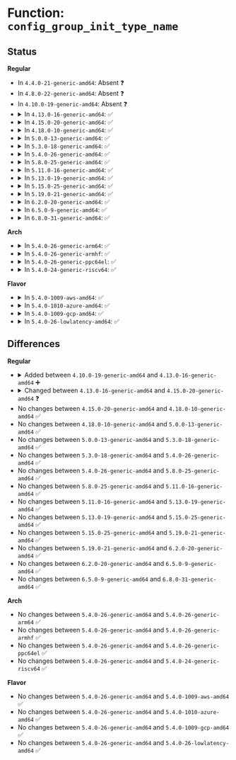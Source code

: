 # Function: <code>config_group_init_type_name</code>

## Status
<b>Regular</b>
<ul>
<li>
In <code>4.4.0-21-generic-amd64</code>: Absent ❓
</li>
<li>
In <code>4.8.0-22-generic-amd64</code>: Absent ❓
</li>
<li>
In <code>4.10.0-19-generic-amd64</code>: Absent ❓
</li>
<li>
<details>
<summary>In <code>4.13.0-16-generic-amd64</code>: ✅</summary>

```c
void config_group_init_type_name(struct config_group * group, const char * name, struct config_item_type * type)
```

```json
{
  "name": "config_group_init_type_name",
  "collision_type": "Unique Global",
  "inline_type": "No",
  "funcs": [
    {
      "addr": 18446744071581866944,
      "name": "config_group_init_type_name",
      "external": true,
      "loc": "fs/configfs/item.c:124",
      "file": "fs/configfs/item.c",
      "inline": "seen, unknown",
      "caller_inline": [],
      "caller_func": [
        "fs/configfs/dir.c:configfs_register_default_group",
        "drivers/pci/endpoint/pci-ep-cfs.c:pci_epf_make",
        "drivers/pci/endpoint/pci-ep-cfs.c:pci_ep_cfs_add_epc_group"
      ]
    }
  ],
  "symbols": [
    {
      "addr": 18446744071581866944,
      "name": "config_group_init_type_name",
      "section": ".text",
      "bind": "STB_GLOBAL",
      "size": 85
    }
  ]
}
```
</details>
</li>
<li>
<details>
<summary>In <code>4.15.0-20-generic-amd64</code>: ✅</summary>

```c
void config_group_init_type_name(struct config_group * group, const char * name, const struct config_item_type * type)
```

```json
{
  "name": "config_group_init_type_name",
  "collision_type": "Unique Global",
  "inline_type": "No",
  "funcs": [
    {
      "addr": 18446744071582016752,
      "name": "config_group_init_type_name",
      "external": true,
      "loc": "fs/configfs/item.c:124",
      "file": "fs/configfs/item.c",
      "inline": "seen, unknown",
      "caller_inline": [],
      "caller_func": [
        "fs/configfs/dir.c:configfs_register_default_group",
        "drivers/pci/endpoint/pci-ep-cfs.c:pci_epf_make",
        "drivers/pci/endpoint/pci-ep-cfs.c:pci_ep_cfs_add_epc_group"
      ]
    }
  ],
  "symbols": [
    {
      "addr": 18446744071582016752,
      "name": "config_group_init_type_name",
      "section": ".text",
      "bind": "STB_GLOBAL",
      "size": 85
    }
  ]
}
```
</details>
</li>
<li>
<details>
<summary>In <code>4.18.0-10-generic-amd64</code>: ✅</summary>

```c
void config_group_init_type_name(struct config_group * group, const char * name, const struct config_item_type * type)
```

```json
{
  "name": "config_group_init_type_name",
  "collision_type": "Unique Global",
  "inline_type": "No",
  "funcs": [
    {
      "addr": 18446744071582205280,
      "name": "config_group_init_type_name",
      "external": true,
      "loc": "fs/configfs/item.c:124",
      "file": "fs/configfs/item.c",
      "inline": "seen, unknown",
      "caller_inline": [],
      "caller_func": [
        "fs/configfs/dir.c:configfs_register_default_group",
        "drivers/pci/endpoint/pci-ep-cfs.c:pci_epf_make",
        "drivers/pci/endpoint/pci-ep-cfs.c:pci_ep_cfs_add_epc_group"
      ]
    }
  ],
  "symbols": [
    {
      "addr": 18446744071582205280,
      "name": "config_group_init_type_name",
      "section": ".text",
      "bind": "STB_GLOBAL",
      "size": 85
    }
  ]
}
```
</details>
</li>
<li>
<details>
<summary>In <code>5.0.0-13-generic-amd64</code>: ✅</summary>

```c
void config_group_init_type_name(struct config_group * group, const char * name, const struct config_item_type * type)
```

```json
{
  "name": "config_group_init_type_name",
  "collision_type": "Unique Global",
  "inline_type": "No",
  "funcs": [
    {
      "addr": 18446744071582300288,
      "name": "config_group_init_type_name",
      "external": true,
      "loc": "fs/configfs/item.c:108",
      "file": "fs/configfs/item.c",
      "inline": "seen, unknown",
      "caller_inline": [],
      "caller_func": [
        "fs/configfs/dir.c:configfs_register_default_group",
        "drivers/pci/endpoint/pci-ep-cfs.c:pci_epf_make",
        "drivers/pci/endpoint/pci-ep-cfs.c:pci_ep_cfs_add_epc_group"
      ]
    }
  ],
  "symbols": [
    {
      "addr": 18446744071582300288,
      "name": "config_group_init_type_name",
      "section": ".text",
      "bind": "STB_GLOBAL",
      "size": 85
    }
  ]
}
```
</details>
</li>
<li>
<details>
<summary>In <code>5.3.0-18-generic-amd64</code>: ✅</summary>

```c
void config_group_init_type_name(struct config_group * group, const char * name, const struct config_item_type * type)
```

```json
{
  "name": "config_group_init_type_name",
  "collision_type": "Unique Global",
  "inline_type": "No",
  "funcs": [
    {
      "addr": 18446744071582466560,
      "name": "config_group_init_type_name",
      "external": true,
      "loc": "fs/configfs/item.c:94",
      "file": "fs/configfs/item.c",
      "inline": "seen, unknown",
      "caller_inline": [],
      "caller_func": [
        "fs/configfs/dir.c:configfs_register_default_group",
        "drivers/pci/endpoint/pci-ep-cfs.c:pci_epf_make",
        "drivers/pci/endpoint/pci-ep-cfs.c:pci_ep_cfs_add_epc_group"
      ]
    }
  ],
  "symbols": [
    {
      "addr": 18446744071582466560,
      "name": "config_group_init_type_name",
      "section": ".text",
      "bind": "STB_GLOBAL",
      "size": 85
    }
  ]
}
```
</details>
</li>
<li>
<details>
<summary>In <code>5.4.0-26-generic-amd64</code>: ✅</summary>

```c
void config_group_init_type_name(struct config_group * group, const char * name, const struct config_item_type * type)
```

```json
{
  "name": "config_group_init_type_name",
  "collision_type": "Unique Global",
  "inline_type": "No",
  "funcs": [
    {
      "addr": 18446744071582565504,
      "name": "config_group_init_type_name",
      "external": true,
      "loc": "fs/configfs/item.c:94",
      "file": "fs/configfs/item.c",
      "inline": "seen, unknown",
      "caller_inline": [],
      "caller_func": [
        "fs/configfs/dir.c:configfs_register_default_group",
        "drivers/pci/endpoint/pci-ep-cfs.c:pci_epf_make",
        "drivers/pci/endpoint/pci-ep-cfs.c:pci_ep_cfs_add_epc_group"
      ]
    }
  ],
  "symbols": [
    {
      "addr": 18446744071582565504,
      "name": "config_group_init_type_name",
      "section": ".text",
      "bind": "STB_GLOBAL",
      "size": 85
    }
  ]
}
```
</details>
</li>
<li>
<details>
<summary>In <code>5.8.0-25-generic-amd64</code>: ✅</summary>

```c
void config_group_init_type_name(struct config_group * group, const char * name, const struct config_item_type * type)
```

```json
{
  "name": "config_group_init_type_name",
  "collision_type": "Unique Global",
  "inline_type": "No",
  "funcs": [
    {
      "addr": 18446744071582873552,
      "name": "config_group_init_type_name",
      "external": true,
      "loc": "fs/configfs/item.c:94",
      "file": "fs/configfs/item.c",
      "inline": "seen, unknown",
      "caller_inline": [],
      "caller_func": [
        "fs/configfs/dir.c:configfs_register_default_group",
        "drivers/pci/endpoint/pci-ep-cfs.c:pci_epf_make",
        "drivers/pci/endpoint/pci-ep-cfs.c:pci_ep_cfs_add_epc_group"
      ]
    }
  ],
  "symbols": [
    {
      "addr": 18446744071582873552,
      "name": "config_group_init_type_name",
      "section": ".text",
      "bind": "STB_GLOBAL",
      "size": 85
    }
  ]
}
```
</details>
</li>
<li>
<details>
<summary>In <code>5.11.0-16-generic-amd64</code>: ✅</summary>

```c
void config_group_init_type_name(struct config_group * group, const char * name, const struct config_item_type * type)
```

```json
{
  "name": "config_group_init_type_name",
  "collision_type": "Unique Global",
  "inline_type": "No",
  "funcs": [
    {
      "addr": 18446744071582946416,
      "name": "config_group_init_type_name",
      "external": true,
      "loc": "fs/configfs/item.c:94",
      "file": "fs/configfs/item.c",
      "inline": "seen, unknown",
      "caller_inline": [],
      "caller_func": [
        "fs/configfs/dir.c:configfs_register_default_group",
        "drivers/pci/endpoint/pci-ep-cfs.c:pci_epf_make",
        "drivers/pci/endpoint/pci-ep-cfs.c:pci_ep_cfs_add_epc_group"
      ]
    }
  ],
  "symbols": [
    {
      "addr": 18446744071582946416,
      "name": "config_group_init_type_name",
      "section": ".text",
      "bind": "STB_GLOBAL",
      "size": 85
    }
  ]
}
```
</details>
</li>
<li>
<details>
<summary>In <code>5.13.0-19-generic-amd64</code>: ✅</summary>

```c
void config_group_init_type_name(struct config_group * group, const char * name, const struct config_item_type * type)
```

```json
{
  "name": "config_group_init_type_name",
  "collision_type": "Unique Global",
  "inline_type": "No",
  "funcs": [
    {
      "addr": 18446744071582973920,
      "name": "config_group_init_type_name",
      "external": true,
      "loc": "fs/configfs/item.c:92",
      "file": "fs/configfs/item.c",
      "inline": "seen, unknown",
      "caller_inline": [],
      "caller_func": [
        "fs/configfs/dir.c:configfs_register_default_group",
        "drivers/pci/endpoint/pci-ep-cfs.c:pci_epf_make",
        "drivers/pci/endpoint/pci-ep-cfs.c:pci_epf_cfs_work",
        "drivers/pci/endpoint/pci-ep-cfs.c:pci_epf_cfs_work",
        "drivers/pci/endpoint/pci-ep-cfs.c:pci_ep_cfs_add_epc_group"
      ]
    }
  ],
  "symbols": [
    {
      "addr": 18446744071582973920,
      "name": "config_group_init_type_name",
      "section": ".text",
      "bind": "STB_GLOBAL",
      "size": 85
    }
  ]
}
```
</details>
</li>
<li>
<details>
<summary>In <code>5.15.0-25-generic-amd64</code>: ✅</summary>

```c
void config_group_init_type_name(struct config_group * group, const char * name, const struct config_item_type * type)
```

```json
{
  "name": "config_group_init_type_name",
  "collision_type": "Unique Global",
  "inline_type": "No",
  "funcs": [
    {
      "addr": 18446744071583309520,
      "name": "config_group_init_type_name",
      "external": true,
      "loc": "fs/configfs/item.c:92",
      "file": "fs/configfs/item.c",
      "inline": "seen, unknown",
      "caller_inline": [],
      "caller_func": [
        "fs/configfs/dir.c:configfs_register_default_group",
        "drivers/pci/endpoint/pci-ep-cfs.c:pci_epf_make",
        "drivers/pci/endpoint/pci-ep-cfs.c:pci_epf_cfs_work",
        "drivers/pci/endpoint/pci-ep-cfs.c:pci_epf_cfs_work",
        "drivers/pci/endpoint/pci-ep-cfs.c:pci_ep_cfs_add_epc_group"
      ]
    }
  ],
  "symbols": [
    {
      "addr": 18446744071583309520,
      "name": "config_group_init_type_name",
      "section": ".text",
      "bind": "STB_GLOBAL",
      "size": 85
    }
  ]
}
```
</details>
</li>
<li>
<details>
<summary>In <code>5.19.0-21-generic-amd64</code>: ✅</summary>

```c
void config_group_init_type_name(struct config_group * group, const char * name, const struct config_item_type * type)
```

```json
{
  "name": "config_group_init_type_name",
  "collision_type": "Unique Global",
  "inline_type": "No",
  "funcs": [
    {
      "addr": 18446744071583816480,
      "name": "config_group_init_type_name",
      "external": true,
      "loc": "fs/configfs/item.c:92",
      "file": "fs/configfs/item.c",
      "inline": "seen, unknown",
      "caller_inline": [],
      "caller_func": [
        "fs/configfs/dir.c:configfs_register_default_group",
        "drivers/pci/endpoint/pci-ep-cfs.c:pci_epf_make",
        "drivers/pci/endpoint/pci-ep-cfs.c:pci_ep_cfs_add_epc_group"
      ]
    }
  ],
  "symbols": [
    {
      "addr": 18446744071583816480,
      "name": "config_group_init_type_name",
      "section": ".text",
      "bind": "STB_GLOBAL",
      "size": 97
    }
  ]
}
```
</details>
</li>
<li>
<details>
<summary>In <code>6.2.0-20-generic-amd64</code>: ✅</summary>

```c
void config_group_init_type_name(struct config_group * group, const char * name, const struct config_item_type * type)
```

```json
{
  "name": "config_group_init_type_name",
  "collision_type": "Unique Global",
  "inline_type": "No",
  "funcs": [
    {
      "addr": 18446744071584438352,
      "name": "config_group_init_type_name",
      "external": true,
      "loc": "fs/configfs/item.c:92",
      "file": "fs/configfs/item.c",
      "inline": "seen, unknown",
      "caller_inline": [],
      "caller_func": [
        "fs/configfs/dir.c:configfs_register_default_group",
        "drivers/pci/endpoint/pci-ep-cfs.c:pci_epf_make",
        "drivers/pci/endpoint/pci-ep-cfs.c:pci_ep_cfs_add_epc_group"
      ]
    }
  ],
  "symbols": [
    {
      "addr": 18446744071584438352,
      "name": "config_group_init_type_name",
      "section": ".text",
      "bind": "STB_GLOBAL",
      "size": 97
    }
  ]
}
```
</details>
</li>
<li>
<details>
<summary>In <code>6.5.0-9-generic-amd64</code>: ✅</summary>

```c
void config_group_init_type_name(struct config_group * group, const char * name, const struct config_item_type * type)
```

```json
{
  "name": "config_group_init_type_name",
  "collision_type": "Unique Global",
  "inline_type": "No",
  "funcs": [
    {
      "addr": 18446744071584667120,
      "name": "config_group_init_type_name",
      "external": true,
      "loc": "fs/configfs/item.c:92",
      "file": "fs/configfs/item.c",
      "inline": "seen, unknown",
      "caller_inline": [],
      "caller_func": [
        "fs/configfs/dir.c:configfs_register_default_group",
        "drivers/pci/endpoint/pci-ep-cfs.c:pci_epf_make",
        "drivers/pci/endpoint/pci-ep-cfs.c:pci_ep_cfs_add_epc_group"
      ]
    }
  ],
  "symbols": [
    {
      "addr": 18446744071584667120,
      "name": "config_group_init_type_name",
      "section": ".text",
      "bind": "STB_GLOBAL",
      "size": 97
    }
  ]
}
```
</details>
</li>
<li>
<details>
<summary>In <code>6.8.0-31-generic-amd64</code>: ✅</summary>

```c
void config_group_init_type_name(struct config_group * group, const char * name, const struct config_item_type * type)
```

```json
{
  "name": "config_group_init_type_name",
  "collision_type": "Unique Global",
  "inline_type": "No",
  "funcs": [
    {
      "addr": 18446744071584899888,
      "name": "config_group_init_type_name",
      "external": true,
      "loc": "fs/configfs/item.c:92",
      "file": "fs/configfs/item.c",
      "inline": "seen, unknown",
      "caller_inline": [],
      "caller_func": [
        "fs/configfs/dir.c:configfs_register_default_group",
        "drivers/pci/endpoint/pci-ep-cfs.c:pci_epf_make",
        "drivers/pci/endpoint/pci-ep-cfs.c:pci_ep_cfs_add_epc_group"
      ]
    }
  ],
  "symbols": [
    {
      "addr": 18446744071584899888,
      "name": "config_group_init_type_name",
      "section": ".text",
      "bind": "STB_GLOBAL",
      "size": 97
    }
  ]
}
```
</details>
</li>
</ul>
<b>Arch</b>
<ul>
<li>
<details>
<summary>In <code>5.4.0-26-generic-arm64</code>: ✅</summary>

```c
void config_group_init_type_name(struct config_group * group, const char * name, const struct config_item_type * type)
```

```json
{
  "name": "config_group_init_type_name",
  "collision_type": "Unique Global",
  "inline_type": "No",
  "funcs": [
    {
      "addr": 18446603336494210880,
      "name": "config_group_init_type_name",
      "external": true,
      "loc": "fs/configfs/item.c:94",
      "file": "fs/configfs/item.c",
      "inline": "seen, unknown",
      "caller_inline": [],
      "caller_func": [
        "fs/configfs/dir.c:configfs_register_default_group",
        "drivers/pci/endpoint/pci-ep-cfs.c:pci_epf_make",
        "drivers/pci/endpoint/pci-ep-cfs.c:pci_ep_cfs_add_epc_group"
      ]
    }
  ],
  "symbols": [
    {
      "addr": 18446603336494210880,
      "name": "config_group_init_type_name",
      "section": ".text",
      "bind": "STB_GLOBAL",
      "size": 120
    }
  ]
}
```
</details>
</li>
<li>
<details>
<summary>In <code>5.4.0-26-generic-armhf</code>: ✅</summary>

```c
void config_group_init_type_name(struct config_group * group, const char * name, const struct config_item_type * type)
```

```json
{
  "name": "config_group_init_type_name",
  "collision_type": "Unique Global",
  "inline_type": "No",
  "funcs": [
    {
      "addr": 3227642416,
      "name": "config_group_init_type_name",
      "external": true,
      "loc": "fs/configfs/item.c:94",
      "file": "fs/configfs/item.c",
      "inline": "seen, unknown",
      "caller_inline": [],
      "caller_func": [
        "fs/configfs/dir.c:configfs_register_default_group",
        "drivers/pci/endpoint/pci-ep-cfs.c:pci_epf_make",
        "drivers/pci/endpoint/pci-ep-cfs.c:pci_ep_cfs_add_epc_group"
      ]
    }
  ],
  "symbols": [
    {
      "addr": 3227642416,
      "name": "config_group_init_type_name",
      "section": ".text",
      "bind": "STB_GLOBAL",
      "size": 96
    }
  ]
}
```
</details>
</li>
<li>
<details>
<summary>In <code>5.4.0-26-generic-ppc64el</code>: ✅</summary>

```c
void config_group_init_type_name(struct config_group * group, const char * name, const struct config_item_type * type)
```

```json
{
  "name": "config_group_init_type_name",
  "collision_type": "Unique Global",
  "inline_type": "No",
  "funcs": [
    {
      "addr": 13835058055287905232,
      "name": "config_group_init_type_name",
      "external": true,
      "loc": "fs/configfs/item.c:94",
      "file": "fs/configfs/item.c",
      "inline": "seen, unknown",
      "caller_inline": [],
      "caller_func": [
        "fs/configfs/dir.c:configfs_register_default_group",
        "drivers/pci/endpoint/pci-ep-cfs.c:pci_epf_make",
        "drivers/pci/endpoint/pci-ep-cfs.c:pci_ep_cfs_add_epc_group"
      ]
    }
  ],
  "symbols": [
    {
      "addr": 13835058055287905232,
      "name": "config_group_init_type_name",
      "section": ".text",
      "bind": "STB_GLOBAL",
      "size": 136
    }
  ]
}
```
</details>
</li>
<li>
<details>
<summary>In <code>5.4.0-24-generic-riscv64</code>: ✅</summary>

```c
void config_group_init_type_name(struct config_group * group, const char * name, const struct config_item_type * type)
```

```json
{
  "name": "config_group_init_type_name",
  "collision_type": "Unique Global",
  "inline_type": "No",
  "funcs": [
    {
      "addr": 18446743936273669418,
      "name": "config_group_init_type_name",
      "external": true,
      "loc": "fs/configfs/item.c:94",
      "file": "fs/configfs/item.c",
      "inline": "seen, unknown",
      "caller_inline": [],
      "caller_func": [
        "fs/configfs/dir.c:configfs_register_default_group",
        "drivers/pci/endpoint/pci-ep-cfs.c:pci_epf_make",
        "drivers/pci/endpoint/pci-ep-cfs.c:pci_ep_cfs_add_epc_group"
      ]
    }
  ],
  "symbols": [
    {
      "addr": 18446743936273669418,
      "name": "config_group_init_type_name",
      "section": ".text",
      "bind": "STB_GLOBAL",
      "size": 96
    }
  ]
}
```
</details>
</li>
</ul>
<b>Flavor</b>
<ul>
<li>
<details>
<summary>In <code>5.4.0-1009-aws-amd64</code>: ✅</summary>

```c
void config_group_init_type_name(struct config_group * group, const char * name, const struct config_item_type * type)
```

```json
{
  "name": "config_group_init_type_name",
  "collision_type": "Unique Global",
  "inline_type": "No",
  "funcs": [
    {
      "addr": 18446744071582534240,
      "name": "config_group_init_type_name",
      "external": true,
      "loc": "fs/configfs/item.c:94",
      "file": "fs/configfs/item.c",
      "inline": "seen, unknown",
      "caller_inline": [],
      "caller_func": [
        "fs/configfs/dir.c:configfs_register_default_group",
        "drivers/pci/endpoint/pci-ep-cfs.c:pci_epf_make",
        "drivers/pci/endpoint/pci-ep-cfs.c:pci_ep_cfs_add_epc_group"
      ]
    }
  ],
  "symbols": [
    {
      "addr": 18446744071582534240,
      "name": "config_group_init_type_name",
      "section": ".text",
      "bind": "STB_GLOBAL",
      "size": 85
    }
  ]
}
```
</details>
</li>
<li>
<details>
<summary>In <code>5.4.0-1010-azure-amd64</code>: ✅</summary>

```c
void config_group_init_type_name(struct config_group * group, const char * name, const struct config_item_type * type)
```

```json
{
  "name": "config_group_init_type_name",
  "collision_type": "Unique Global",
  "inline_type": "No",
  "funcs": [
    {
      "addr": 18446744071582471408,
      "name": "config_group_init_type_name",
      "external": true,
      "loc": "fs/configfs/item.c:94",
      "file": "fs/configfs/item.c",
      "inline": "seen, unknown",
      "caller_inline": [],
      "caller_func": [
        "fs/configfs/dir.c:configfs_register_default_group",
        "drivers/pci/endpoint/pci-ep-cfs.c:pci_epf_make",
        "drivers/pci/endpoint/pci-ep-cfs.c:pci_ep_cfs_add_epc_group"
      ]
    }
  ],
  "symbols": [
    {
      "addr": 18446744071582471408,
      "name": "config_group_init_type_name",
      "section": ".text",
      "bind": "STB_GLOBAL",
      "size": 85
    }
  ]
}
```
</details>
</li>
<li>
<details>
<summary>In <code>5.4.0-1009-gcp-amd64</code>: ✅</summary>

```c
void config_group_init_type_name(struct config_group * group, const char * name, const struct config_item_type * type)
```

```json
{
  "name": "config_group_init_type_name",
  "collision_type": "Unique Global",
  "inline_type": "No",
  "funcs": [
    {
      "addr": 18446744071582524720,
      "name": "config_group_init_type_name",
      "external": true,
      "loc": "fs/configfs/item.c:94",
      "file": "fs/configfs/item.c",
      "inline": "seen, unknown",
      "caller_inline": [],
      "caller_func": [
        "fs/configfs/dir.c:configfs_register_default_group",
        "drivers/pci/endpoint/pci-ep-cfs.c:pci_epf_make",
        "drivers/pci/endpoint/pci-ep-cfs.c:pci_ep_cfs_add_epc_group"
      ]
    }
  ],
  "symbols": [
    {
      "addr": 18446744071582524720,
      "name": "config_group_init_type_name",
      "section": ".text",
      "bind": "STB_GLOBAL",
      "size": 85
    }
  ]
}
```
</details>
</li>
<li>
<details>
<summary>In <code>5.4.0-26-lowlatency-amd64</code>: ✅</summary>

```c
void config_group_init_type_name(struct config_group * group, const char * name, const struct config_item_type * type)
```

```json
{
  "name": "config_group_init_type_name",
  "collision_type": "Unique Global",
  "inline_type": "No",
  "funcs": [
    {
      "addr": 18446744071582605392,
      "name": "config_group_init_type_name",
      "external": true,
      "loc": "fs/configfs/item.c:94",
      "file": "fs/configfs/item.c",
      "inline": "seen, unknown",
      "caller_inline": [],
      "caller_func": [
        "fs/configfs/dir.c:configfs_register_default_group",
        "drivers/pci/endpoint/pci-ep-cfs.c:pci_epf_make",
        "drivers/pci/endpoint/pci-ep-cfs.c:pci_ep_cfs_add_epc_group"
      ]
    }
  ],
  "symbols": [
    {
      "addr": 18446744071582605392,
      "name": "config_group_init_type_name",
      "section": ".text",
      "bind": "STB_GLOBAL",
      "size": 85
    }
  ]
}
```
</details>
</li>
</ul>

## Differences
<b>Regular</b>
<ul>
<li>
<details>
<summary>Added between <code>4.10.0-19-generic-amd64</code> and <code>4.13.0-16-generic-amd64</code> ➕</summary>

```c
void config_group_init_type_name(struct config_group * group, const char * name, struct config_item_type * type)
```
</details>
</li>
<li>
<details>
<summary>Changed between <code>4.13.0-16-generic-amd64</code> and <code>4.15.0-20-generic-amd64</code> ❓</summary>
<ul>
<li>
<b>Param type changed. </b>
<code>struct config_item_type * type</code> ➡️ <code>const struct config_item_type * type</code>
</li>
</ul>
</details>
</li>
<li>
No changes between <code>4.15.0-20-generic-amd64</code> and <code>4.18.0-10-generic-amd64</code> ✅
</li>
<li>
No changes between <code>4.18.0-10-generic-amd64</code> and <code>5.0.0-13-generic-amd64</code> ✅
</li>
<li>
No changes between <code>5.0.0-13-generic-amd64</code> and <code>5.3.0-18-generic-amd64</code> ✅
</li>
<li>
No changes between <code>5.3.0-18-generic-amd64</code> and <code>5.4.0-26-generic-amd64</code> ✅
</li>
<li>
No changes between <code>5.4.0-26-generic-amd64</code> and <code>5.8.0-25-generic-amd64</code> ✅
</li>
<li>
No changes between <code>5.8.0-25-generic-amd64</code> and <code>5.11.0-16-generic-amd64</code> ✅
</li>
<li>
No changes between <code>5.11.0-16-generic-amd64</code> and <code>5.13.0-19-generic-amd64</code> ✅
</li>
<li>
No changes between <code>5.13.0-19-generic-amd64</code> and <code>5.15.0-25-generic-amd64</code> ✅
</li>
<li>
No changes between <code>5.15.0-25-generic-amd64</code> and <code>5.19.0-21-generic-amd64</code> ✅
</li>
<li>
No changes between <code>5.19.0-21-generic-amd64</code> and <code>6.2.0-20-generic-amd64</code> ✅
</li>
<li>
No changes between <code>6.2.0-20-generic-amd64</code> and <code>6.5.0-9-generic-amd64</code> ✅
</li>
<li>
No changes between <code>6.5.0-9-generic-amd64</code> and <code>6.8.0-31-generic-amd64</code> ✅
</li>
</ul>
<b>Arch</b>
<ul>
<li>
No changes between <code>5.4.0-26-generic-amd64</code> and <code>5.4.0-26-generic-arm64</code> ✅
</li>
<li>
No changes between <code>5.4.0-26-generic-amd64</code> and <code>5.4.0-26-generic-armhf</code> ✅
</li>
<li>
No changes between <code>5.4.0-26-generic-amd64</code> and <code>5.4.0-26-generic-ppc64el</code> ✅
</li>
<li>
No changes between <code>5.4.0-26-generic-amd64</code> and <code>5.4.0-24-generic-riscv64</code> ✅
</li>
</ul>
<b>Flavor</b>
<ul>
<li>
No changes between <code>5.4.0-26-generic-amd64</code> and <code>5.4.0-1009-aws-amd64</code> ✅
</li>
<li>
No changes between <code>5.4.0-26-generic-amd64</code> and <code>5.4.0-1010-azure-amd64</code> ✅
</li>
<li>
No changes between <code>5.4.0-26-generic-amd64</code> and <code>5.4.0-1009-gcp-amd64</code> ✅
</li>
<li>
No changes between <code>5.4.0-26-generic-amd64</code> and <code>5.4.0-26-lowlatency-amd64</code> ✅
</li>
</ul>
